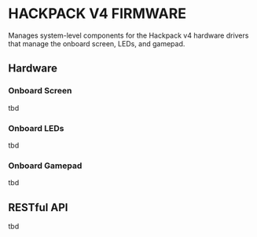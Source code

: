 # HACKPACK V4 FIRMWARE

Manages system-level components for the Hackpack v4 hardware drivers that manage the
onboard screen, LEDs, and gamepad.

## Hardware

### Onboard Screen

tbd


### Onboard LEDs

tbd


###  Onboard Gamepad

tbd


## RESTful API

tbd


